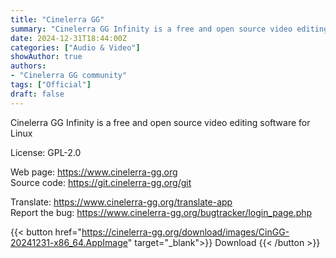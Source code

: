 ```yaml
---
title: "Cinelerra GG"
summary: "Cinelerra GG Infinity is a free and open source video editing software for Linux"
date: 2024-12-31T18:44:00Z
categories: ["Audio & Video"]
showAuthor: true
authors:
- "Cinelerra GG community"
tags: ["Official"]
draft: false
---
```


Cinelerra GG Infinity is a free and open source video editing software for Linux

License: GPL-2.0

Web page: <https://www.cinelerra-gg.org>  
Source code: <https://git.cinelerra-gg.org/git>

Translate: <https://www.cinelerra-gg.org/translate-app>  
Report the bug: <https://www.cinelerra-gg.org/bugtracker/login_page.php>  

{{< button href="https://cinelerra-gg.org/download/images/CinGG-20241231-x86_64.AppImage" target="_blank">}}
Download
{{< /button >}}
